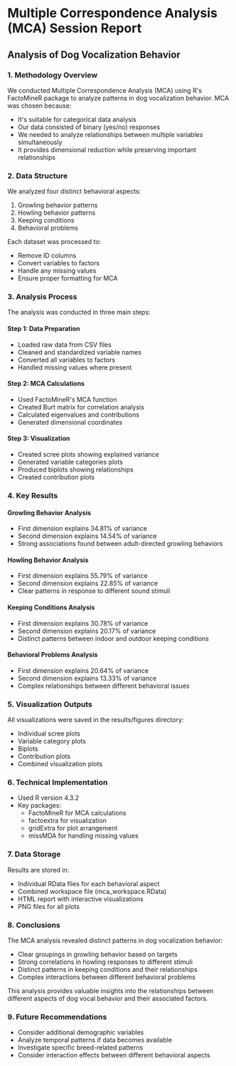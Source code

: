 # Multiple Correspondence Analysis (MCA) Session Report
## Analysis of Dog Vocalization Behavior

### 1. Methodology Overview
We conducted Multiple Correspondence Analysis (MCA) using R's FactoMineR package to analyze patterns in dog vocalization behavior. MCA was chosen because:
- It's suitable for categorical data analysis
- Our data consisted of binary (yes/no) responses
- We needed to analyze relationships between multiple variables simultaneously
- It provides dimensional reduction while preserving important relationships

### 2. Data Structure
We analyzed four distinct behavioral aspects:
1. Growling behavior patterns
2. Howling behavior patterns
3. Keeping conditions
4. Behavioral problems

Each dataset was processed to:
- Remove ID columns
- Convert variables to factors
- Handle any missing values
- Ensure proper formatting for MCA

### 3. Analysis Process
The analysis was conducted in three main steps:

#### Step 1: Data Preparation
- Loaded raw data from CSV files
- Cleaned and standardized variable names
- Converted all variables to factors
- Handled missing values where present

#### Step 2: MCA Calculations
- Used FactoMineR's MCA function
- Created Burt matrix for correlation analysis
- Calculated eigenvalues and contributions
- Generated dimensional coordinates

#### Step 3: Visualization
- Created scree plots showing explained variance
- Generated variable categories plots
- Produced biplots showing relationships
- Created contribution plots

### 4. Key Results

#### Growling Behavior Analysis
- First dimension explains 34.81% of variance
- Second dimension explains 14.54% of variance
- Strong associations found between adult-directed growling behaviors

#### Howling Behavior Analysis
- First dimension explains 55.79% of variance
- Second dimension explains 22.85% of variance
- Clear patterns in response to different sound stimuli

#### Keeping Conditions Analysis
- First dimension explains 30.78% of variance
- Second dimension explains 20.17% of variance
- Distinct patterns between indoor and outdoor keeping conditions

#### Behavioral Problems Analysis
- First dimension explains 20.64% of variance
- Second dimension explains 13.33% of variance
- Complex relationships between different behavioral issues

### 5. Visualization Outputs
All visualizations were saved in the results/figures directory:
- Individual scree plots
- Variable category plots
- Biplots
- Contribution plots
- Combined visualization plots

### 6. Technical Implementation
- Used R version 4.3.2
- Key packages:
  - FactoMineR for MCA calculations
  - factoextra for visualization
  - gridExtra for plot arrangement
  - missMDA for handling missing values

### 7. Data Storage
Results are stored in:
- Individual RData files for each behavioral aspect
- Combined workspace file (mca_workspace.RData)
- HTML report with interactive visualizations
- PNG files for all plots

### 8. Conclusions
The MCA analysis revealed distinct patterns in dog vocalization behavior:
- Clear groupings in growling behavior based on targets
- Strong correlations in howling responses to different stimuli
- Distinct patterns in keeping conditions and their relationships
- Complex interactions between different behavioral problems

This analysis provides valuable insights into the relationships between different aspects of dog vocal behavior and their associated factors.

### 9. Future Recommendations
- Consider additional demographic variables
- Analyze temporal patterns if data becomes available
- Investigate specific breed-related patterns
- Consider interaction effects between different behavioral aspects
